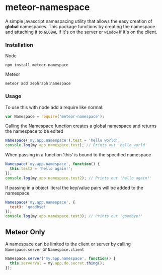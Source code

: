 meteor-namespace
================

A simple javascript namespacing utility that allows the easy creation of **global** namespaces. 
This package functions by creating the namespace and attaching it to ```GLOBAL``` if it's on the server
or ```window``` if it's on the client. 

### Installation

Node
```
npm install meteor-namespace
```

Meteor
```
meteor add zephraph:namespace
```

### Usage

To use this with node add a require like normal:
```js
var Namespace = require('meteor-namespace');
```

Calling the Namespace function creates a global namespace and returns the namespace to be edited
```js
Namespace('my.app.namespace').test = 'hello world';
console.log(my.app.namespace.test); // Prints out 'hello world'
```

When passing in a function 'this' is bound to the specified namespace
```js
Namespace('my.app.namespace', function() {
  this.test2 = 'hello again!';
});
console.log(my.app.namespace.test2); // Prints out 'hello again!'
```

If passing in a object literal the key/value pairs will be added to the namespace
```js
Namespace('my.app.namespace', {
  test3: 'goodbye!'
});
console.log(my.app.namespace.test3); // Prints out 'goodbye!'
```

## Meteor Only

A namespace can be limited to the client or server by calling ```Namespace.server``` or ```Namespace.client```
```js
Namespace.server('my.app.namespace', function() {
  this.serverVal = my.app.do.secret.thing();
});
```
